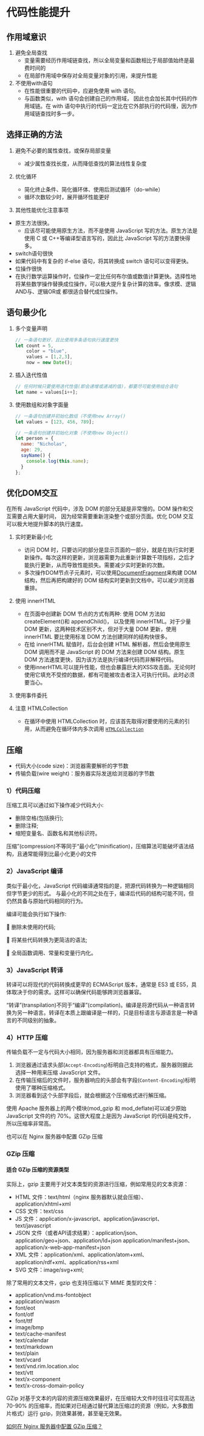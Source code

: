 # 代码性能提升

## 作用域意识

1. 避免全局查找
   - 变量需要经历作用域链查找，所以全局变量和函数相比于局部值始终是最费时间的
   - 在局部作用域中保存对全局变量对象的引用，来提升性能
2. 不使用with语句
   - 在性能很重要的代码中，应避免使用 with 语句。
   - 与函数类似，with 语句会创建自己的作用域， 因此也会加长其中代码的作用域链。在 with 语句中执行的代码一定比在它外部执行的代码慢，因为作用域链查找时多一步。

## 选择正确的方法

1. 避免不必要的属性查找，或保存局部变量
   - 减少属性查找长度，从而降低查找的算法线性复杂度
2. 优化循环
   - 简化终止条件、简化循环体、使用后测试循环（do-while）
   - 循环次数较少时，展开循环性能更好

3. 其他性能优化注意事项

- 原生方法很快。
  - 应该尽可能使用原生方法，而不是使用 JavaScript 写的方法。原生方法是使用 C 或 C++等编译型语言写的，因此比 JavaScript 写的方法要快得多。 
-  switch语句很快
  - 如果代码中有复杂的 if-else 语句，将其转换成 switch 语句可以变得更快。
-   位操作很快
  - 在执行数学运算操作时，位操作一定比任何布尔值或数值计算更快。选择性地将某些数学操作替换成位操作，可以极大提升复杂计算的效率。像求模、逻辑AND与、逻辑OR或 都很适合替代成位操作。

## 语句最少化

1. 多个变量声明

   ```js
   // 一条语句更好，且比使用多条语句执行速度更快
   let count = 5,
       color = "blue",
       values = [1,2,3],
       now = new Date();
   ```

2. 插入迭代性值

   ```js
   // 任何时候只要使用迭代性值(即会递增或递减的值)，都要尽可能使用组合语句
   let name = values[i++];
   ```

3. 使用数组和对象字面量

   ```js
   // 一条语句创建并初始化数组（不使用new Array()
   let values = [123, 456, 789];
   
   // 一条语句创建并初始化对象（不使用new Object()
   let person = {
     name: "Nicholas",
     age: 29,
     sayName() {
       console.log(this.name);
     }
   };
   ```

## 优化DOM交互

在所有 JavaScript 代码中，涉及 DOM 的部分无疑是非常慢的。DOM 操作和交互需要占用大量时间， 因为经常需要重新渲染整个或部分页面。优化 DOM 交互可以极大地提升脚本的执行速度。

1. 实时更新最小化
   - 访问 DOM 时，只要访问的部分是显示页面的一部分，就是在执行实时更新操作。每次这样的更新，浏览器需要为此重新计算数千项指标，之后才能执行更新，从而导致性能损失。需要减少实时更新的次数。
   - 多次操作DOM节点子元素时，可以使用[DocumentFragment](https://lins403.github.io/vuepress-doc/notesList/javascript/basic/dom.html#documentfragments)来构建 DOM 结构，然后再把构建好的 DOM 结构实时更新到文档中。可以减少浏览器重排。

2. 使用 innerHTML

   - 在页面中创建新 DOM 节点的方式有两种: 使用 DOM 方法如 createElement()和 appendChild()， 以及使用 innerHTML。对于少量 DOM 更新，这两种技术区别不大，但对于大量 DOM 更新，使用 innerHTML 要比使用标准 DOM 方法创建同样的结构快很多。
   - 在给 innerHTML 赋值时，后台会创建 HTML 解析器，然后会使用原生 DOM 调用而不是 JavaScript 的 DOM 方法来创建 DOM 结构。原生 DOM 方法速度更快，因为该方法是执行编译代码而非解释代码。
   - 使用innerHTML可以提升性能，但也会暴露巨大的XSS攻击面。无论何时使用它填充不受控的数据，都有可能被攻击者注入可执行代码。此时必须要当心。

3. 使用事件委托

4. 注意 HTMLCollection

   - 在循环中使用 HTMLCollection 时，应该首先取得对要使用的元素的引用，从而避免在循环体内多次调用 [`HTMLCollection`](https://lins403.github.io/vuepress-doc/notesList/javascript/basic/dom.html#htmlcollection-%E4%B8%8E-nodelist) 

   

## 压缩

- 代码大小(code size)：浏览器需要解析的字节数
- 传输负载(wire weight)：服务器实际发送给浏览器的字节数

### 1）代码压缩

压缩工具可以通过如下操作减少代码大小:

- 删除空格(包括换行);
- 删除注释;
- 缩短变量名、函数名和其他标识符。

压缩”(compression)不等同于“最小化”(minification)，压缩算法可能破坏语法结构，且通常能得到比最小化更小的文件

### 2）JavaScript 编译

类似于最小化，JavaScript 代码编译通常指的是，把源代码转换为一种逻辑相同但字节更少的形式。 与最小化的不同之处在于，编译后代码的结构可能不同，但仍然具备与原始代码相同的行为。

编译可能会执行如下操作:

 删除未使用的代码;

 将某些代码转换为更简洁的语法; 

 全局函数调用、常量和变量行内化。

### 3）JavaScript 转译

转译可以将现代的代码转换成更早的 ECMAScript 版本，通常是 ES3 或 ES5，具体取决于你的需求。这样可以确保代码能够跨浏览器兼容。

“转译”(transpilation)不同于“编译”(compilation)。编译是将源代码从一种语言转换为另一种语言。转译在本质上跟编译是一样的，只是目标语言与源语言是一种语言的不同级别的抽象。

### 4）HTTP 压缩

传输负载不一定与代码大小相同，因为服务器和浏览器都具有压缩能力。

1. 浏览器通过请求头部(`Accept-Encoding`)标明自己支持的格式，服务器则据此选择一种用来压缩 JavaScript 文件。
2. 在传输压缩后的文件时，服务器响应的头部会有字段(`Content-Encoding`)标明使用了哪种压缩格式。
3. 浏览器看到这个头部字段后，就会根据这个压缩格式进行解压缩。

使用 Apache 服务器上的两个模块(mod_gzip 和 mod_deflate)可以减少原始 JavaScript 文件的约 70%。这很大程度上是因为 JavaScript 的代码是纯文件，所以压缩率非常高。

也可以在 Nginx 服务器中配置 GZip 压缩

### GZip 压缩

#### 适合 GZip 压缩的资源类型

实际上，gzip 主要用于对文本类型的资源进行压缩，例如常用见的文本资源：

- HTML 文件：text/html（nginx 服务器默认就会压缩）、application/xhtml+xml
- CSS 文件：text/css
- JS 文件：application/x-javascript、application/javascript、text/javascript
- JSON 文件（或者API请求结果）：application/json、application/geo+json、application/ld+json application/manifest+json、application/x-web-app-manifest+json
- XML 文件：application/xml、application/atom+xml、application/rdf+xml、application/rss+xml
- SVG 文件：image/svg+xml;

除了常用的文本文件，gzip 也支持压缩以下 MIME 类型的文件：

- application/vnd.ms-fontobject
- application/wasm
- font/eot
- font/otf
- font/ttf
- image/bmp
- text/cache-manifest
- text/calendar
- text/markdown
- text/plain
- text/vcard
- text/vnd.rim.location.xloc
- text/vtt
- text/x-component
- text/x-cross-domain-policy

GZip 对基于文本的内容的资源压缩效果最好，在压缩较大文件时往往可实现高达 70-90% 的压缩率，而如果对已经通过替代算法压缩过的资源（例如，大多数图片格式）运行 gzip，则效果甚微，甚至毫无效果。

[如何在 Nginx 服务器中配置 GZip 压缩？](http://www.yaohaixiao.com/blog/how-to-configure-gzip-compression-with-nginx/)